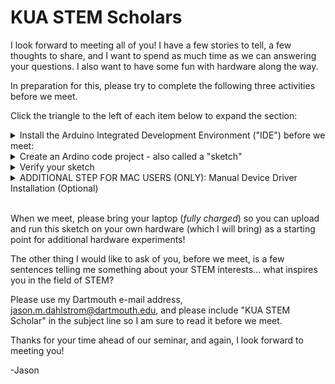 # KUA STEM Scholars

I look forward to meeting all of you!  I have a few stories to tell, a few thoughts to share, and I want to spend as much time as we can answering your questions.  I also want to have some fun with hardware along the way.  

In preparation for this, please try to complete the following three activities before we meet. 

Click the triangle to the left of each item below to expand the section:

<details>
  <summary>Install the Arduino Integrated Development Environment ("IDE") before we meet:</summary>

You can download the Arduino IDE from the following link:

https://www.arduino.cc/en/software/

After installing launch the Arduino IDE ("Integrated Development Environment").  It will take a while to open the first time you launch it.  The IDE downloads and installs additional software the first time it launches.  This is not unusual.

The installation process may (depending on your operating system... windows... osx... etc...) ask to install "device software" or "drivers."  Please install these as well:

![Install Drivers Dialog](images/Arduino_Install_Drivers.png)

When all of the installation processes complete your IDE window should resemble the following (the text displayed in your "Output" window may be different):

![IDE After Installation](images/Arduino_Installed_Default_Launch.png)
</details>

<details>
  <summary>Create an Ardino code project - also called a "sketch"</summary>

Open the Arduino IDE if it is not still / already open.

Click on the "Select Board" drop down menu and click on "Select other board and port...":

![IDE Select Board](images/Arduino_IDE_Select_Board.png)

Scroll down the Boards list until you find "Arduino Nano" and click on it to select it.  A checkmark will appear to the right of the label.  You do not need to select any "PORTS" at this time.  Click the "OK" button.

![IDE Nano Board Selection](images/IDE_Select_Board_Nano.png)

The top section of the IDE is the code editor.  Replace the code in the code editor window with the following:

```
// The setup function runs once when the board is powered or reset
void setup() {
  pinMode(LED_BUILTIN, OUTPUT); // Initialize the built-in LED pin as an output
}

// The loop function runs repeatedly
void loop() {
  digitalWrite(LED_BUILTIN, HIGH); // Turn the LED on
  delay(1000); // Wait for 1 second
  digitalWrite(LED_BUILTIN, LOW); // Turn the LED off
  delay(1000); // Wait for 1 second
}
```

Your IDE window should resemble the following:

![IDE Code Editor](images/IDE_Code_Editor_Pane.png)

Then click on the "File" menu button and select "Save As":

![IDE Save As](images/IDE_Save_As.png)

Arduino code projects are referred to as "sketches."  Save your sketch as "blinky"  You can save this file wherever you like - just be sure you can find it again when we meet!:

![IDE Save As Blinky](images/IDE_Save_As_Blinky.png)

The tab at the top of your editor window should update with the new name for your sketch.  Sketch files end with the text ".ino":

![IDE Blinky Sketch](images/IDE_Blinky_Sketch_Name.png)

</details>

<details>
  <summary>Verify your sketch</summary>

Click on the checkmark icon above the code editor to verify your sketch.  

![IDE Compile](images/IDE_Verify_Sketch.png)

This will run a tool ("compiler") that converts your code into an executable image ("firmware") that can run on the board (the Ardunio Nano) you selected when we created the sketch:

![IDE Compiling](images/IDE_Verifying.png)

If the verification ("compilation") process is successful the output area of your IDE should display some information about the firmware you just compiled:

![IDE Compiled](images/IDE_Verified.png)

My output, above, is telling me that the size of my program's executable code - the instructions that the microcontroller's processor will run - is 924 bytes... using up 3% of my microcontroller's available storage space for the executable code.  It is also telling me that my program needs 9 bytes, or "less than 1%" of my microcontroller's available memory.  

If your output does not resemble mine check that the code in your code editor is *identical* to the code in the "Create an Arduino code project" section above and try again.  If this still does not work do not worry, we will fix it when we meet.
</details>

<details>
  <summary>ADDITIONAL STEP FOR MAC USERS (ONLY): Manual Device Driver Installation (Optional)</summary>

<br>

Mac users with "Apple Silicon" (most recent MacBooks) need to manually install driver software to work with the hardware in this Thursday's seminar. 


Installing the driver requires a few steps; it is easy to make a mistake and get lost in the process.  Driver installation is *optional* - you can always work with someone who has a Windows based laptop if you do not wish to install the drivers on your computer / have problems installing the drivers.  You can also ask for help from KUA's Information Technology folks (they are aware of the need to manually install drivers on OSX laptops and have offered to help).

Start by downloading the driver zip archive from the vendor's website:

https://www.wch-ic.com/search?q=CH340&t=downloads

Scroll down to the archive for macOS and click on the file link (CH34XSER_MAC.ZIP) to download it:

![wch driver download](images/Driver_1.jpg)

When the file downloads, open the downloaded zip archive and copy the application inside of it into your /Applications folder.  OSX System Security requires that you run the downloaded program from inside the Applications folder because it adds an extension to the system (to work with the Arduino Nano board over the USB interface).  

![Driver Install](images/Driver_Fix.jpg)

Next open the Applications folder and *right-click* on the file to open the context menu, then click on "Open."  This is (reportedly) necessary to guarantee the installer opens the Security Extensions dialog box in a future step:

![Open Driver](images/Driver_fix2.jpg)

You will be prompted to confirm you want to install the driver.  Click "install":

![Confirm](images/Driver_fix3.jpg)



***The next step is the one I always make a mistake on!!!***

When the following prompt appears, do not accept the default action of "OK"... instead click on the button to "Open System Settings":

![System Settings](images/Driver_fix4.jpg)

When the following dialog box appears, slide the switch to the right of "CH34xVCPDriver" from the left to the right (you may need to enter your password to do this):

![Enable Driver](images/Driver_fix5.jpg)

After you close the System Settings dialog box the Driver Installation utility should report "Success":

![Success](images/Driver_fix6.jpg)

If you have any problems with the above process I recommend uninstalling the driver by dragging the installer tool from the /Applications folder to the trash.  This will un-install any system extensions as well.  Then start over by dragging the installation application from the zip archive to the /Applications folder again.  You can also reach out to KUA Information Technology for help.
</details>

<br>

When we meet, please bring your laptop (*fully charged*) so you can upload and run this sketch on your own hardware (which I will bring) as a starting point for additional hardware experiments!

The other thing I would like to ask of you, before we meet, is a few sentences telling me something about your STEM interests... what inspires you in the field of STEM?  

Please use my Dartmouth e-mail address, jason.m.dahlstrom@dartmouth.edu, and please include "KUA STEM Scholar" in the subject line so I am sure to read it before we meet.

Thanks for your time ahead of our seminar, and again, I look forward to meeting you!

-Jason


